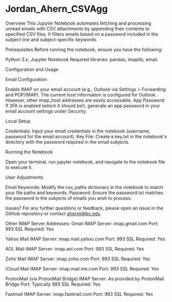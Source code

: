 # Jordan_Ahern_CSVAgg


Overview
This Jupyter Notebook automates fetching and processing unread emails with CSV attachments by appending their contents to specified CSV files. It filters emails based on a password included in the subject line and subject-specific keywords.

Prerequisites
Before running the notebook, ensure you have the following:

Python 3.x, Jupyter Notebook
Required libraries: pandas, imaplib, email.


Configuration and Usage

Email Configuration

Enable IMAP on your email account (e.g., Outlook via Settings > Forwarding and POP/IMAP).
The current host information is configured for Outlook. However, other imap_host addresses are easily accessable. 
App Password: If 2FA is enabled (which it should be!), generate an app password in your email account settings under Security.

Local Setup

Credentials: Input your email credentials in the notebook (username, password for the email account).
Key File: Create a key.txt in the notebook's directory with the password required in the email subjects.

Running the Notebook

Open your terminal, run jupyter notebook, and navigate to the notebook file to execute it.

User Adjustments

Email Keywords: Modify the csv_paths dictionary in the notebook to match your file paths and keywords.
Password: Ensure the password.txt matches the password in the subjects of emails you wish to process.

Issues?
For any further questions or feedback, please open an issue in the GitHub repository or contact ahernji@bc.edu


Other IMAP Server Addresses:
Gmail
IMAP Server: imap.gmail.com
Port: 993
SSL Required: Yes

Yahoo Mail
IMAP Server: imap.mail.yahoo.com
Port: 993
SSL Required: Yes

AOL Mail
IMAP Server: imap.aol.com
Port: 993
SSL Required: Yes

Zoho Mail
IMAP Server: imap.zoho.com
Port: 993
SSL Required: Yes

iCloud Mail
IMAP Server: imap.mail.me.com
Port: 993
SSL Required: Yes

ProtonMail (via ProtonMail Bridge)
IMAP Server: As provided by ProtonMail Bridge
Port: Typically 993
SSL Required: Yes

Fastmail
IMAP Server: imap.fastmail.com
Port: 993
SSL Required: Yes
